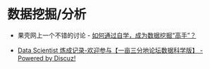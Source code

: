 # 数据挖掘/分析

* 果壳网上一个不错的讨论 - [如何通过自学，成为数据挖掘“高手”？](http://www.guokr.com/question/338135/)
- [Data Scientist 炼成记录-欢迎参与【一亩三分地论坛数据科学版】 - Powered by Discuz!](http://www.1point3acres.com/bbs/thread-76429-1-1.html)
